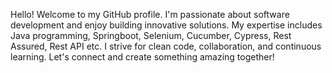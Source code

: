 Hello! Welcome to my GitHub profile. I'm passionate about software development and enjoy building innovative solutions. My expertise includes Java programming, Springboot, Selenium, Cucumber, Cypress, Rest Assured, Rest API etc. I strive for clean code, collaboration, and continuous learning. Let's connect and create something amazing together!
<!---
namidubey/namidubey is a ✨ special ✨ repository because its `README.md` (this file) appears on your GitHub profile.
You can click the Preview link to take a look at your changes.
--->
